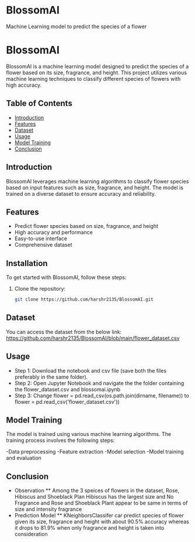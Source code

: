 # BlossomAI
Machine Learning model to predict the species of a flower
# BlossomAI

BlossomAI is a machine learning model designed to predict the species of a flower based on its size, fragrance, and height. This project utilizes various machine learning techniques to classify different species of flowers with high accuracy.

## Table of Contents
- [Introduction](#introduction)
- [Features](#features)
- [Dataset](#dataset)
- [Usage](#Usage)
- [Model Training](#model-training)
- [Conclusion](#Conclusion)


## Introduction
BlossomAI leverages machine learning algorithms to classify flower species based on input features such as size, fragrance, and height. The model is trained on a diverse dataset to ensure accuracy and reliability.

## Features
- Predict flower species based on size, fragrance, and height
- High accuracy and performance
- Easy-to-use interface
- Comprehensive dataset

## Installation
To get started with BlossomAI, follow these steps:

1. Clone the repository:
   ```bash
   git clone https://github.com/harshr2135/BlossomAI.git


## Dataset
You can access the dataset from the below link:
https://github.com/harshr2135/BlossomAI/blob/main/flower_dataset.csv

## Usage
- Step 1: Download the notebook and csv file (save both the files preferably in the same folder).
- Step 2: Open Jupyter Notebook and navigate the the folder containing the flower_dataset.csv and blossomai.ipynb
- Step 3: Change 
         flower = pd.read_csv(os.path.join(dirname, filename)) 
         to
         flower = pd.read_csv('flower_dataset.csv'))

## Model Training
The model is trained using various machine learning algorithms. The training process involves the following steps:

-Data preprocessing
-Feature extraction
-Model selection
-Model training and evaluation

## Conclusion
* Observation
       ** Among the 3 speices of flowers in the dataset, Rose, Hibiscus and Shoeblack Plan Hibiscus has the largest size and No Fragrance and Rose and Shoeblack Plant appear to be same in terms of size and intensity fragrance
* Prediction Model
        ** KNeighborsClassifer car predict species of flower given its size, fragrance and height with about 90.5% accuracy whereas it drops to 81.9% when only fragrance and height is taken into consideration

